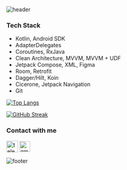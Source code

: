 ![header](https://capsule-render.vercel.app/api?type=waving&height=240&color=0:FFAA00,100:FFDD00&text=Hi%20there!&section=header&reversal=false&desc=I%27m%20Viktoriya.&fontAlignY=32&fontSize=48&fontColor=ffffff&descSize=28&descAlignY=52&descAlign=54&fontAlign=48)

### Tech Stack
- Kotlin, Android SDK
- AdapterDelegates
- Coroutines, RxJava
- Clean Architecture, MVVM, MVVM + UDF
- Jetpack Compose, XML, Figma
- Room, Retrofit
- Dagger/Hilt, Koin
- Cicerone, Jetpack Navigation
- Git

[![Top Langs](https://github-readme-stats.vercel.app/api/top-langs/?username=tprobius&&hide_border=false&include_all_commits=true&count_private=false&title_color=636363&border_color=D6D6D6&border_radius=4&bg_color=ffffff&card_width=560)](https://github.com/anuraghazra/github-readme-stats)

[![GitHub Streak](https://github-readme-streak-stats.herokuapp.com?user=tprobius&theme=icegray&border_radius=4&card_width=560&border=D6D6D6&stroke=D6D6D6&fire=FFDD00&ring=D6D6D6&currStreakNum=636363&sideNums=636363&dates=D6D6D6&sideLabels=636363&currStreakLabel=636363)](https://git.io/streak-stats)

### Contact with me
<p align="left">
  <a href="https://t.me/tprobius" target="Telegram"> <img align="center" src='https://upload.wikimedia.org/wikipedia/commons/8/83/Telegram_2019_Logo.svg' alt='telegram' height='30'></a>
  <a href="victoriya.zaremba@gmail.com" target="Gmail"> <img align="center" src='https://upload.wikimedia.org/wikipedia/commons/7/7e/Gmail_icon_%282020%29.svg' alt='gmail' height='28'></a>
</p>

![footer](https://capsule-render.vercel.app/api?type=waving&height=120&color=0:FFAA00,100:FFDD00&section=footer&reversal=false)
